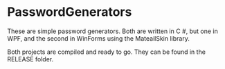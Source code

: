 # PasswordGenerators

These are simple password generators. Both are written in C #, but one in WPF, and the second in WinForms using the MateailSkin library.

Both projects are compiled and ready to go. They can be found in the RELEASE folder.
